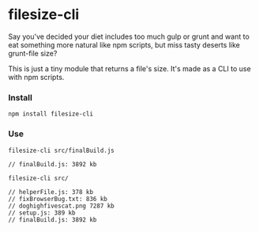 # filesize-cli

Say you've decided your diet includes too much gulp or grunt and want to eat something more natural like npm scripts, but miss tasty deserts like grunt-file
size?

This is just a tiny module that returns a file's size. It's made as a CLI to use with npm scripts.

### Install

`npm install filesize-cli`

### Use

```
filesize-cli src/finalBuild.js

// finalBuild.js: 3892 kb

filesize-cli src/

// helperFile.js: 378 kb
// fixBrowserBug.txt: 836 kb
// doghighfivescat.png 7287 kb
// setup.js: 389 kb
// finalBuild.js: 3892 kb
```
